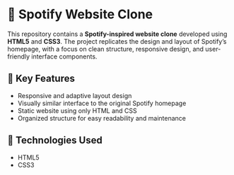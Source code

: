 # 🎵 Spotify Website Clone

This repository contains a **Spotify-inspired website clone** developed using **HTML5** and **CSS3**. The project replicates the design and layout of Spotify’s homepage, with a focus on clean structure, responsive design, and user-friendly interface components.


## 📌 Key Features

- Responsive and adaptive layout design  
- Visually similar interface to the original Spotify homepage  
- Static website using only HTML and CSS  
- Organized structure for easy readability and maintenance

## 🧰 Technologies Used

- HTML5  
- CSS3


